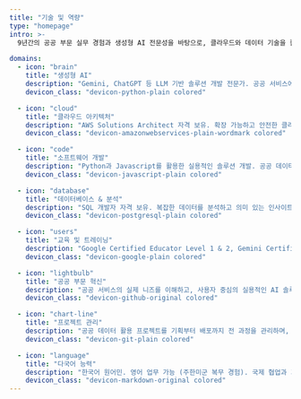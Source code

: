 ```yaml
---
title: "기술 및 역량"
type: "homepage"
intro: >-
  9년간의 공공 부문 실무 경험과 생성형 AI 전문성을 바탕으로, 클라우드와 데이터 기술을 활용한 실질적인 혁신 솔루션을 개발합니다.

domains:
  - icon: "brain"
    title: "생성형 AI"
    description: "Gemini, ChatGPT 등 LLM 기반 솔루션 개발 전문가. 공공 서비스에 특화된 AI 어시스턴트와 챗봇 시스템을 설계하고 구축합니다."
    devicon_class: "devicon-python-plain colored"

  - icon: "cloud"
    title: "클라우드 아키텍처"
    description: "AWS Solutions Architect 자격 보유. 확장 가능하고 안전한 클라우드 인프라를 설계하며, Azure 플랫폼도 활용합니다."
    devicon_class: "devicon-amazonwebservices-plain-wordmark colored"

  - icon: "code"
    title: "소프트웨어 개발"
    description: "Python과 Javascript를 활용한 실용적인 솔루션 개발. 공공 데이터 분석과 자동화 시스템 구축에 전문성을 가지고 있습니다."
    devicon_class: "devicon-javascript-plain colored"

  - icon: "database"
    title: "데이터베이스 & 분석"
    description: "SQL 개발자 자격 보유. 복잡한 데이터를 분석하고 의미 있는 인사이트를 도출하여 의사결정을 지원합니다."
    devicon_class: "devicon-postgresql-plain colored"

  - icon: "users"
    title: "교육 및 트레이닝"
    description: "Google Certified Educator Level 1 & 2, Gemini Certified Educator 자격 보유. AI와 클라우드 기술 교육 콘텐츠를 개발하고 직원 교육을 운영합니다."
    devicon_class: "devicon-google-plain colored"

  - icon: "lightbulb"
    title: "공공 부문 혁신"
    description: "공공 서비스의 실제 니즈를 이해하고, 사용자 중심의 실용적인 AI 솔루션을 기획하고 구현합니다. 정부 공식 수상 5회."
    devicon_class: "devicon-github-original colored"

  - icon: "chart-line"
    title: "프로젝트 관리"
    description: "공공 데이터 활용 프로젝트를 기획부터 배포까지 전 과정을 관리하며, 다양한 정부 대회에서 수상한 경험을 보유합니다."
    devicon_class: "devicon-git-plain colored"

  - icon: "language"
    title: "다국어 능력"
    description: "한국어 원어민. 영어 업무 가능 (주한미군 복무 경험). 국제 협업과 기술 문서 작성에 능숙합니다."
    devicon_class: "devicon-markdown-original colored"
---
```

